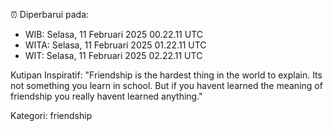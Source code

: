 ⏰ Diperbarui pada:
- WIB: Selasa, 11 Februari 2025 00.22.11 UTC
- WITA: Selasa, 11 Februari 2025 01.22.11 UTC
- WIT: Selasa, 11 Februari 2025 02.22.11 UTC

Kutipan Inspiratif:
"Friendship is the hardest thing in the world to explain. Its not something you learn in school. But if you havent learned the meaning of friendship you really havent learned anything."


Kategori: friendship

